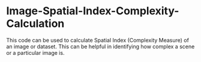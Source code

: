 # Image-Spatial-Index-Complexity-Calculation
This code can be used to calculate Spatial Index (Complexity Measure) of an image or dataset. This can be helpful in identifying how complex a scene or a particular image is. 

